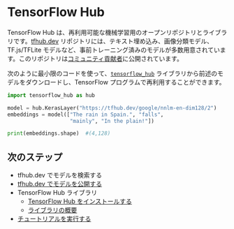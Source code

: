 <!--* freshness: { owner: 'akhorlin' reviewed: '2023-02-27' } *-->

# TensorFlow Hub

TensorFlow Hub は、再利用可能な機械学習用のオープンリポジトリとライブラリです。[tfhub.dev](https://tfhub.dev) リポジトリには、テキスト埋め込み、画像分類モデル、TF.js/TFLite モデルなど、事前トレーニング済みのモデルが多数用意されています。このリポジトリは[コミュニティ貢献者](https://tfhub.dev/s?subtype=publisher)に公開されています。

次のように最小限のコードを使って、[`tensorflow_hub`](https://github.com/tensorflow/hub) ライブラリから前述のモデルをダウンロードし、TensorFlow プログラムで再利用することができます。

```python
import tensorflow_hub as hub

model = hub.KerasLayer("https://tfhub.dev/google/nnlm-en-dim128/2")
embeddings = model(["The rain in Spain.", "falls",
                    "mainly", "In the plain!"])

print(embeddings.shape)  #(4,128)
```

## 次のステップ

- tfhub.dev でモデルを検索する
- [tfhub.dev でモデルを公開する](publish.md)
- <a>TensorFlow Hub ライブラリ</a>
    - [TensorFlow Hub をインストールする](installation.md)
    - [ライブラリの概要](lib_overview.md)
- [チュートリアルを実行する](tutorials)
